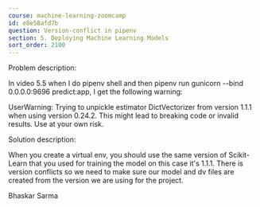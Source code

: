 ```yaml
---
course: machine-learning-zoomcamp
id: e8e58afd7b
question: Version-conflict in pipenv
section: 5. Deploying Machine Learning Models
sort_order: 2100
---
```


Problem description:

In video 5.5 when I do pipenv shell and then pipenv run gunicorn --bind 0.0.0.0:9696 predict:app, I get the following warning:

UserWarning: Trying to unpickle estimator DictVectorizer from version 1.1.1 when using version 0.24.2. This might lead to breaking code or invalid results. Use at your own risk.

Solution description:

When you create a virtual env, you should use the same version of Scikit-Learn that you used for training the model on this case it's 1.1.1. There is version conflicts so we need to make sure our model and dv files are created from the version we are using for the project.

Bhaskar Sarma

